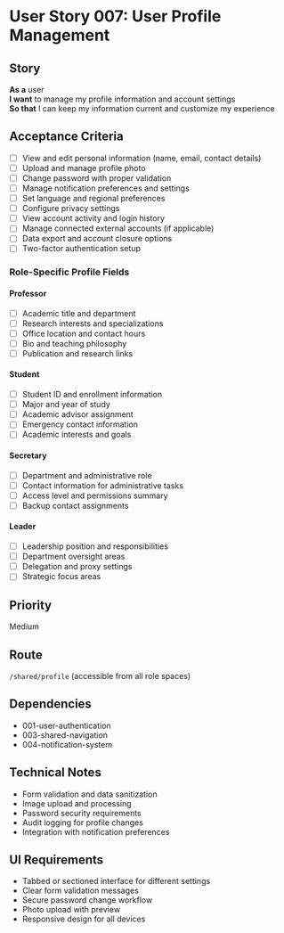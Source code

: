# User Story 007: User Profile Management

## Story
**As a** user  
**I want** to manage my profile information and account settings  
**So that** I can keep my information current and customize my experience

## Acceptance Criteria
- [ ] View and edit personal information (name, email, contact details)
- [ ] Upload and manage profile photo
- [ ] Change password with proper validation
- [ ] Manage notification preferences and settings
- [ ] Set language and regional preferences
- [ ] Configure privacy settings
- [ ] View account activity and login history
- [ ] Manage connected external accounts (if applicable)
- [ ] Data export and account closure options
- [ ] Two-factor authentication setup

### Role-Specific Profile Fields

#### Professor
- [ ] Academic title and department
- [ ] Research interests and specializations
- [ ] Office location and contact hours
- [ ] Bio and teaching philosophy
- [ ] Publication and research links

#### Student
- [ ] Student ID and enrollment information
- [ ] Major and year of study
- [ ] Academic advisor assignment
- [ ] Emergency contact information
- [ ] Academic interests and goals

#### Secretary
- [ ] Department and administrative role
- [ ] Contact information for administrative tasks
- [ ] Access level and permissions summary
- [ ] Backup contact assignments

#### Leader
- [ ] Leadership position and responsibilities
- [ ] Department oversight areas
- [ ] Delegation and proxy settings
- [ ] Strategic focus areas

## Priority
Medium

## Route
`/shared/profile` (accessible from all role spaces)

## Dependencies
- 001-user-authentication
- 003-shared-navigation
- 004-notification-system

## Technical Notes
- Form validation and data sanitization
- Image upload and processing
- Password security requirements
- Audit logging for profile changes
- Integration with notification preferences

## UI Requirements
- Tabbed or sectioned interface for different settings
- Clear form validation messages
- Secure password change workflow
- Photo upload with preview
- Responsive design for all devices